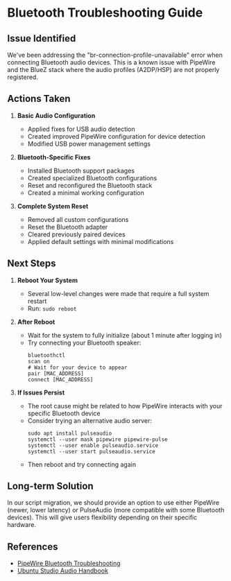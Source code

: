 # Bluetooth Troubleshooting Guide

## Issue Identified

We've been addressing the "br-connection-profile-unavailable" error when connecting Bluetooth audio devices. This is a known issue with PipeWire and the BlueZ stack where the audio profiles (A2DP/HSP) are not properly registered.

## Actions Taken

1. **Basic Audio Configuration**

   - Applied fixes for USB audio detection
   - Created improved PipeWire configuration for device detection
   - Modified USB power management settings

2. **Bluetooth-Specific Fixes**

   - Installed Bluetooth support packages
   - Created specialized Bluetooth configurations
   - Reset and reconfigured the Bluetooth stack
   - Created a minimal working configuration

3. **Complete System Reset**
   - Removed all custom configurations
   - Reset the Bluetooth adapter
   - Cleared previously paired devices
   - Applied default settings with minimal modifications

## Next Steps

1. **Reboot Your System**

   - Several low-level changes were made that require a full system restart
   - Run: `sudo reboot`

2. **After Reboot**

   - Wait for the system to fully initialize (about 1 minute after logging in)
   - Try connecting your Bluetooth speaker:
     ```
     bluetoothctl
     scan on
     # Wait for your device to appear
     pair [MAC_ADDRESS]
     connect [MAC_ADDRESS]
     ```

3. **If Issues Persist**
   - The root cause might be related to how PipeWire interacts with your specific Bluetooth device
   - Consider trying an alternative audio server:
     ```
     sudo apt install pulseaudio
     systemctl --user mask pipewire pipewire-pulse
     systemctl --user enable pulseaudio.service
     systemctl --user start pulseaudio.service
     ```
   - Then reboot and try connecting again

## Long-term Solution

In our script migration, we should provide an option to use either PipeWire (newer, lower latency) or PulseAudio (more compatible with some Bluetooth devices). This will give users flexibility depending on their specific hardware.

## References

- [PipeWire Bluetooth Troubleshooting](https://gitlab.freedesktop.org/pipewire/pipewire/-/wikis/Troubleshooting#bluetooth)
- [Ubuntu Studio Audio Handbook](https://help.ubuntu.com/community/UbuntuStudio/AudioHandbook)
